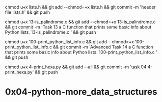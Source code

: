 chmod u+x lists.h && git add --chmod=+x lists.h && git commit -m 'header file lists.h' && git push

chmod u+x 13-is_palindrome.c  && git add --chmod=+x 13-is_palindrome.c  && git commit -m 'Task 13   a C function that prints some basic info about Python lists. 13-is_palindrome.c ' && git push


chmod u+x 100-print_python_list_info.c  && git add --chmod=+x 100-print_python_list_info.c  && git commit -m 'Advanced Task 14   a C function that prints some basic info about Python lists. 100-print_python_list_info.c ' && git push

chmod u+x 4-print_hexa.py && git add --all && git commit -m 'task 04 4-print_hexa.py' && git push
 # 0x04-python-more_data_structures
